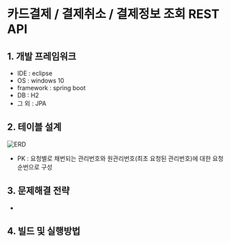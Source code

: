 # 카드결제 / 결제취소 / 결제정보 조회 REST API

## 1. 개발 프레임워크
- IDE : eclipse
- OS : windows 10
- framework : spring boot
- DB : H2 
- 그 외 : JPA

## 2. 테이블 설계
![ERD](https://user-images.githubusercontent.com/84861378/119690201-70102980-be84-11eb-8e07-5704db009f44.PNG)

- PK : 요청별로 채번되는 관리번호와 원관리번호(최초 요청된 관리번호)에 대한 요청순번으로 구성

## 3. 문제해결 전략
- 

## 4. 빌드 및 실행방법
